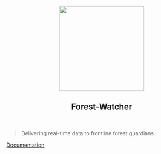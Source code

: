 <p align="center"><img src="https://raw.githubusercontent.com/Vizzuality/forest-watcher/master/fw-logo.png" width=224></p>
<h2 align="center">Forest-Watcher</h2>
<p>
<br>

> Delivering real-time data to frontline forest guardians.

[Documentation](https://vizzuality.gitbooks.io/forest-watcher/content/)
